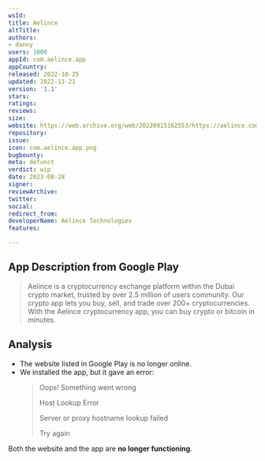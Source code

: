 ```yaml
---
wsId: 
title: Aelince
altTitle: 
authors:
- danny
users: 1000
appId: com.aelince.app
appCountry: 
released: 2022-10-25
updated: 2022-11-21
version: '1.1'
stars: 
ratings: 
reviews: 
size: 
website: https://web.archive.org/web/20220915162553/https://aelince.com/
repository: 
issue: 
icon: com.aelince.app.png
bugbounty: 
meta: defunct
verdict: wip
date: 2023-08-28
signer: 
reviewArchive: 
twitter: 
social: 
redirect_from: 
developerName: Aelince Technologies
features: 

---
```


## App Description from Google Play

> Aelince is a cryptocurrency exchange platform within the Dubai crypto market, trusted by over 2.5 million of users community. Our crypto app lets you buy, sell, and trade over 200+ cryptocurrencies. With the Aelince cryptocurrency app, you can buy crypto or bitcoin in minutes.

## Analysis

- The website listed in Google Play is no longer online. 
- We installed the app, but it gave an error:
  > Oops! Something went wrong
  >
  > Host Lookup Error
  >
  > Server or proxy hostname lookup failed
  >
  > Try again

Both the website and the app are **no longer functioning**.